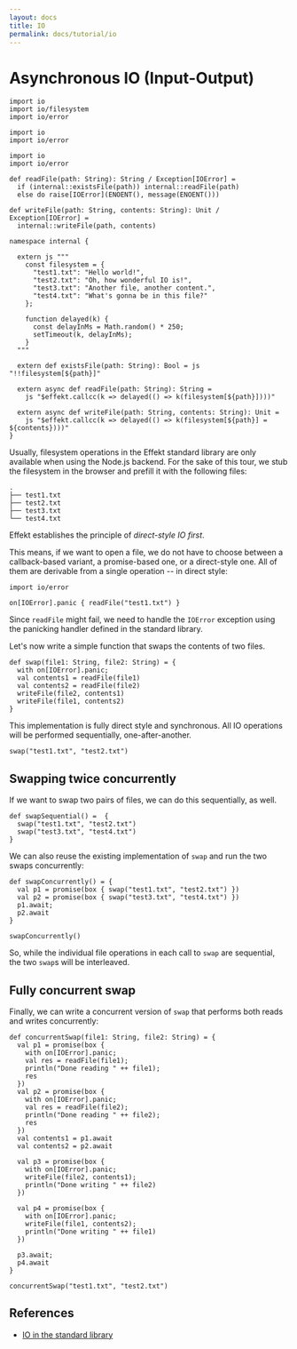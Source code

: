```yaml
---
layout: docs
title: IO
permalink: docs/tutorial/io
---
```


# Asynchronous IO (Input-Output)

```effekt:ignore
import io
import io/filesystem
import io/error
```

```effekt:prelude:hide
import io
import io/error
```

```effekt:hide
import io
import io/error

def readFile(path: String): String / Exception[IOError] =
  if (internal::existsFile(path)) internal::readFile(path)
  else do raise[IOError](ENOENT(), message(ENOENT()))

def writeFile(path: String, contents: String): Unit / Exception[IOError] =
  internal::writeFile(path, contents)

namespace internal {

  extern js """
    const filesystem = {
      "test1.txt": "Hello world!",
      "test2.txt": "Oh, how wonderful IO is!",
      "test3.txt": "Another file, another content.",
      "test4.txt": "What's gonna be in this file?"
    };

    function delayed(k) {
      const delayInMs = Math.random() * 250;
      setTimeout(k, delayInMs);
    }
  """

  extern def existsFile(path: String): Bool = js "!!filesystem[${path}]"

  extern async def readFile(path: String): String =
    js "$effekt.callcc(k => delayed(() => k(filesystem[${path}])))"

  extern async def writeFile(path: String, contents: String): Unit =
    js "$effekt.callcc(k => delayed(() => k(filesystem[${path}] = ${contents})))"
}

```
Usually, filesystem operations in the Effekt standard library are only available when using the Node.js backend.
For the sake of this tour, we stub the filesystem in the browser and prefill it with the following files:

```text
.
├── test1.txt
├── test2.txt
├── test3.txt
└── test4.txt
```

Effekt establishes the principle of _direct-style IO first_.

This means, if we want to open a file, we do not have to choose between a callback-based variant, a promise-based one, or a direct-style one. All of them are derivable from a single operation -- in direct style:

```effekt:prelude:hide
import io/error
```
```effekt:repl
on[IOError].panic { readFile("test1.txt") }
```

Since `readFile` might fail, we need to handle the `IOError` exception using the panicking handler defined in the standard library.

Let's now write a simple function that swaps the contents of two files.

```
def swap(file1: String, file2: String) = {
  with on[IOError].panic;
  val contents1 = readFile(file1)
  val contents2 = readFile(file2)
  writeFile(file2, contents1)
  writeFile(file1, contents2)
}
```
This implementation is fully direct style and synchronous. All IO operations will be performed sequentially, one-after-another.
```effekt:repl
swap("test1.txt", "test2.txt")
```

## Swapping twice concurrently
If we want to swap two pairs of files, we can do this sequentially, as well.
```
def swapSequential() =  {
  swap("test1.txt", "test2.txt")
  swap("test3.txt", "test4.txt")
}
```
We can also reuse the existing implementation of `swap` and run the two swaps concurrently:
```
def swapConcurrently() = {
  val p1 = promise(box { swap("test1.txt", "test2.txt") })
  val p2 = promise(box { swap("test3.txt", "test4.txt") })
  p1.await;
  p2.await
}
```
```effekt:repl
swapConcurrently()
```
So, while the individual file operations in each call to `swap` are sequential, the two
`swap`s will be interleaved.

## Fully concurrent swap
Finally, we can write a concurrent version of `swap` that performs both reads and writes concurrently:
```
def concurrentSwap(file1: String, file2: String) = {
  val p1 = promise(box {
    with on[IOError].panic;
    val res = readFile(file1);
    println("Done reading " ++ file1);
    res
  })
  val p2 = promise(box {
    with on[IOError].panic;
    val res = readFile(file2);
    println("Done reading " ++ file2);
    res
  })
  val contents1 = p1.await
  val contents2 = p2.await

  val p3 = promise(box {
    with on[IOError].panic;
    writeFile(file2, contents1);
    println("Done writing " ++ file2)
  })

  val p4 = promise(box {
    with on[IOError].panic;
    writeFile(file1, contents2);
    println("Done writing " ++ file1)
  })

  p3.await;
  p4.await
}
```
```effekt:repl
concurrentSwap("test1.txt", "test2.txt")
```

## References

- [IO in the standard library](https://github.com/effekt-lang/effekt/tree/master/libraries/common/io)
